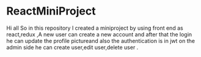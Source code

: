 # ReactMiniProject
Hi all So in this repository I created a miniproject by using front end as react,redux ,A new user can create a new account and after that the login he can update the profile pictureand also the authentication is in jwt 
on the admin side he can create user,edit user,delete user .
